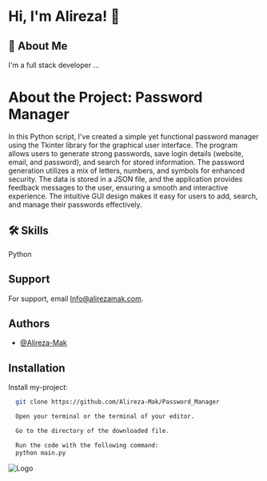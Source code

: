 # Hi, I'm Alireza! 👋


## 🚀 About Me
I'm a full stack developer ...

# About the Project: Password Manager
In this Python script, I've created a simple yet functional password manager using the Tkinter library for the graphical user interface. The program allows users to generate strong passwords, save login details (website, email, and password), and search for stored information. The password generation utilizes a mix of letters, numbers, and symbols for enhanced security. The data is stored in a JSON file, and the application provides feedback messages to the user, ensuring a smooth and interactive experience. The intuitive GUI design makes it easy for users to add, search, and manage their passwords effectively.



## 🛠 Skills
Python


## Support

For support, email Info@alirezamak.com.


## Authors

- [@Alireza-Mak](https://www.github.com/Alireza-Mak)


## Installation

Install my-project:

```bash
  git clone https://github.com/Alireza-Mak/Password_Manager
```
```bash
  Open your terminal or the terminal of your editor.
```

```bash
  Go to the directory of the downloaded file.
```

```bash
  Run the code with the following command:
  python main.py
```


    
![Logo](https://alirezamak.com/wp-content/uploads/fav-icon-final-e1685159385524.png)


